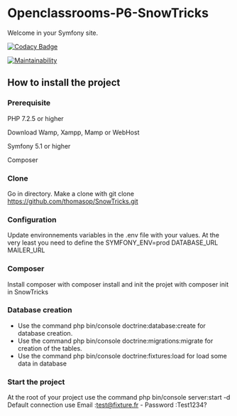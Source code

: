 # Openclassrooms-P6-SnowTricks

Welcome in your Symfony site.

[![Codacy Badge](https://app.codacy.com/project/badge/Grade/8ce68f31b0ce4b5b899dcd4c184ab635)](https://www.codacy.com/gh/thomasop/SnowTricks/dashboard?utm_source=github.com&amp;utm_medium=referral&amp;utm_content=thomasop/SnowTricks&amp;utm_campaign=Badge_Grade)

[![Maintainability](https://api.codeclimate.com/v1/badges/7ecf7ed4da0f9278efc4/maintainability)](https://codeclimate.com/github/thomasop/SnowTricks/maintainability)

## How to install the project

### Prerequisite
PHP 7.2.5 or higher

Download Wamp, Xampp, Mamp or WebHost

Symfony 5.1 or higher

Composer

### Clone
Go in directory.
Make a clone with git clone https://github.com/thomasop/SnowTricks.git

### Configuration
Update environnements variables in the .env file with your values.
At the very least you need to define the SYMFONY_ENV=prod
DATABASE_URL
MAILER_URL

### Composer
Install composer with composer install and init the projet with composer init in SnowTricks

### Database creation
*  Use the command php bin/console doctrine:database:create for database creation.
*  Use the command php bin/console doctrine:migrations:migrate for creation of the tables.
*  Use the command php bin/console doctrine:fixtures:load for load some data in database

### Start the project
At the root of your project use the command php bin/console server:start -d
Default connection use Email :test@fixture.fr - Password :Test1234?
